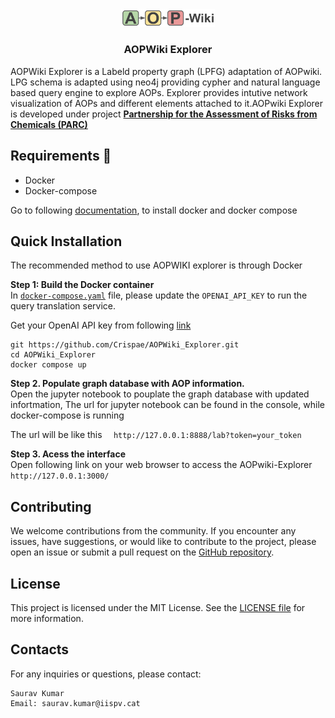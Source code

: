 ﻿
<div align="center">
  <img src="frontend/public/logo.png" alt="" width="150">
  <h3>AOPWiki Explorer</h3>
</div>


AOPWiki Explorer is a Labeld property graph (LPFG) adaptation of AOPwiki. LPG schema is adapted using neo4j providing cypher and natural language based query engine to explore AOPs. Explorer provides intutive network visualization of AOPs and different elements attached to it.AOPwiki Explorer is developed under project [**Partnership for the Assessment of Risks from Chemicals (PARC)**](https://www.eu-parc.eu)


## Requirements 🐳
- Docker  
- Docker-compose  

Go to following [documentation](https://docs.docker.com/engine/install/), to install docker and docker compose

## Quick Installation

The recommended method to use AOPWIKI explorer is through Docker

**Step 1: Build the Docker container**   
In [`docker-compose.yaml`](https://github.com/Crispae/AOPWiki_Explorer/blob/main/docker-compose.yaml) file, please update the `OPENAI_API_KEY` to run the query translation service.  

Get your OpenAI API key from following [link](https://openai.com/blog/openai-api)

```shell
git https://github.com/Crispae/AOPWiki_Explorer.git
cd AOPWiki_Explorer
docker compose up
```  
  
**Step 2. Populate graph database with AOP information.**  
Open the jupyter notebook to pouplate the graph database with updated infortmation, The url for jupyter notebook can be found in the console, while docker-compose is running

The url will be like this ```  http://127.0.0.1:8888/lab?token=your_token```  

**Step 3. Acess the interface**  
Open following link on your web browser to access the AOPwiki-Explorer  ```http://127.0.0.1:3000/```


## Contributing

We welcome contributions from the community. If you encounter any issues, have suggestions, or would like to contribute to the project, please open an issue or submit a pull request on the [GitHub repository](https://github.com/Crispae/AOPWiki_Explorer).

## License
This project is licensed under the MIT License. See the [LICENSE file](https://github.com/Crispae/AOPWiki_Explorer/LICENSE.txt) for more information.

## Contacts
For any inquiries or questions, please contact:

    Saurav Kumar
    Email: saurav.kumar@iispv.cat
